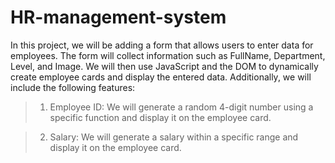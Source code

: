 # HR-management-system

In this project, we will be adding a form that allows users to enter data for employees. The form will collect information such as FullName, Department, Level, and Image. We will then use JavaScript and the DOM to dynamically create employee cards and display the entered data. Additionally, we will include the following features:

>  1. Employee ID: We will generate a random 4-digit number using a specific function and display it on the employee card.

> 2. Salary: We will generate a salary within a specific range and display it on the employee card.

